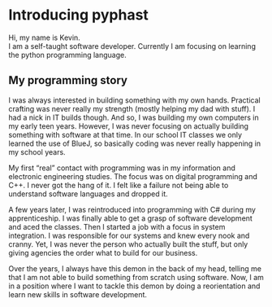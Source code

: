 # Introducing pyphast
<p>Hi, my name is Kevin. <br>
  I am a self-taught software developer. Currently I am focusing on learning the python programming language.

## My programming story
I was always interested in building something with my own hands. Practical crafting was never really my strength (mostly helping my dad with stuff). 
I had a nick in IT builds though. And so, I was building my own computers in my early teen years. However, I was never focusing on actually building something with software at that time.
In our school IT classes we only learned the use of BlueJ, so basically coding was never really happening in my school years.

My first “real” contact with programming was in my information and electronic engineering studies. The focus was on digital programming and C++. 
I never got the hang of it. I felt like a failure not being able to understand software languages and dropped it.

A few years later, I was reintroduced into programming with C# during my apprenticeship. I was finally able to get a grasp of software development and aced the classes. 
Then I started a job with a focus in system integration. I was responsible for our systems and knew every nook and cranny. 
Yet, I was never the person who actually built the stuff, but only giving agencies the order what to build for our business. 

Over the years, I always have this demon in the back of my head, telling me that I am not able to build something from scratch using software. 
Now, I am in a position where I want to tackle this demon by doing a reorientation and learn new skills in software development.</p>	
